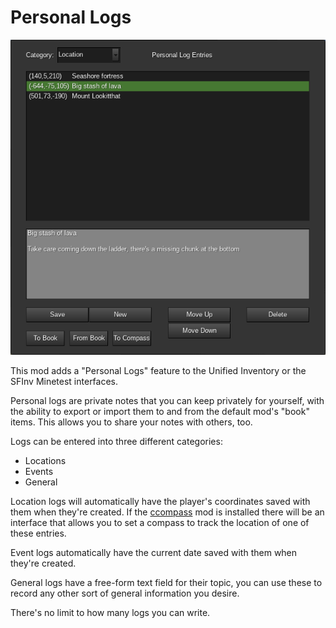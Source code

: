 # Personal Logs

![](screenshot.png)

This mod adds a "Personal Logs" feature to the Unified Inventory or the SFInv Minetest interfaces.

Personal logs are private notes that you can keep privately for yourself, with the ability to export or import them to and from the default mod's "book" items. This allows you to share your notes with others, too.

Logs can be entered into three different categories:

- Locations
- Events
- General

Location logs will automatically have the player's coordinates saved with them when they're created. If the [ccompass](https://github.com/minetest-mods/ccompass) mod is installed there will be an interface that allows you to set a compass to track the location of one of these entries.

Event logs automatically have the current date saved with them when they're created.

General logs have a free-form text field for their topic, you can use these to record any other sort of general information you desire.

There's no limit to how many logs you can write.